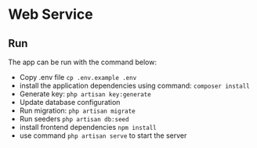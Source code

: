 # Web Service

## Run
The app can be run with the command below:

* Copy .env file `cp .env.example .env`
* install the application dependencies using command: `composer install`
* Generate key: `php artisan key:generate`
* Update database configuration
* Run migration: `php artisan migrate`
* Run seeders `php artisan db:seed`
* install frontend dependencies `npm install`
* use command `php artisan serve` to start the server 
